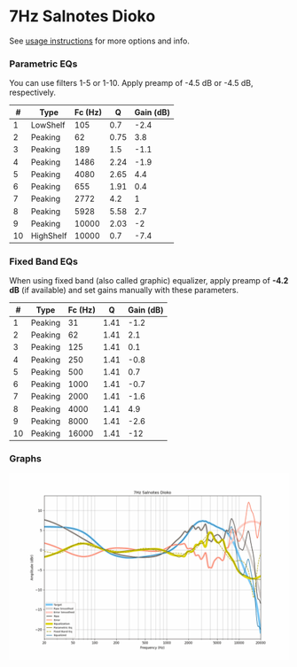 # 7Hz Salnotes Dioko
See [usage instructions](https://github.com/jaakkopasanen/AutoEq#usage) for more options and info.

### Parametric EQs
You can use filters 1-5 or 1-10. Apply preamp of -4.5 dB or -4.5 dB, respectively.

|   # | Type      |   Fc (Hz) |    Q |   Gain (dB) |
|-----|-----------|-----------|------|-------------|
|   1 | LowShelf  |       105 | 0.7  |        -2.4 |
|   2 | Peaking   |        62 | 0.75 |         3.8 |
|   3 | Peaking   |       189 | 1.5  |        -1.1 |
|   4 | Peaking   |      1486 | 2.24 |        -1.9 |
|   5 | Peaking   |      4080 | 2.65 |         4.4 |
|   6 | Peaking   |       655 | 1.91 |         0.4 |
|   7 | Peaking   |      2772 | 4.2  |         1   |
|   8 | Peaking   |      5928 | 5.58 |         2.7 |
|   9 | Peaking   |     10000 | 2.03 |        -2   |
|  10 | HighShelf |     10000 | 0.7  |        -7.4 |

### Fixed Band EQs
When using fixed band (also called graphic) equalizer, apply preamp of **-4.2 dB** (if available) and set gains manually with these parameters.

|   # | Type    |   Fc (Hz) |    Q |   Gain (dB) |
|-----|---------|-----------|------|-------------|
|   1 | Peaking |        31 | 1.41 |        -1.2 |
|   2 | Peaking |        62 | 1.41 |         2.1 |
|   3 | Peaking |       125 | 1.41 |         0.1 |
|   4 | Peaking |       250 | 1.41 |        -0.8 |
|   5 | Peaking |       500 | 1.41 |         0.7 |
|   6 | Peaking |      1000 | 1.41 |        -0.7 |
|   7 | Peaking |      2000 | 1.41 |        -1.6 |
|   8 | Peaking |      4000 | 1.41 |         4.9 |
|   9 | Peaking |      8000 | 1.41 |        -2.6 |
|  10 | Peaking |     16000 | 1.41 |       -12   |

### Graphs
![](./7Hz%20Salnotes%20Dioko.png)
